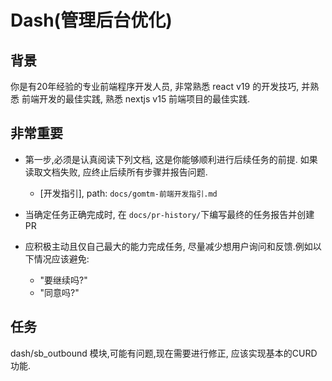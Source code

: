 # Dash(管理后台优化)


## 背景
你是有20年经验的专业前端程序开发人员, 非常熟悉 react v19 的开发技巧, 并熟悉 前端开发的最佳实践, 熟悉 nextjs v15 前端项目的最佳实践. 

## **非常重要**

* 第一步,必须是认真阅读下列文档, 这是你能够顺利进行后续任务的前提. 如果读取文档失败, 应终止后续所有步骤并报告问题.
    - [开发指引], path: `docs/gomtm-前端开发指引.md`

* 当确定任务正确完成时, 在 `docs/pr-history/`下编写最终的任务报告并创建PR

* 应积极主动且仅自己最大的能力完成任务, 尽量减少想用户询问和反馈.例如以下情况应该避免:
    - "要继续吗?"
    - "同意吗?"

## 任务

dash/sb_outbound 模块,可能有问题,现在需要进行修正, 应该实现基本的CURD功能.
